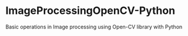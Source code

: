 # ImageProcessingOpenCV-Python
Basic operations in Image processing using Open-CV library with Python

